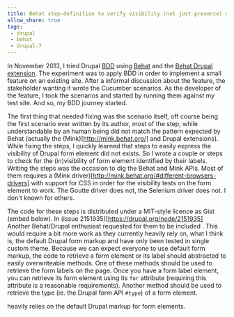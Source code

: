```yaml
---
title: Behat step-definition to verify visibility (not just presence) of Drupal form elements.
allow_share: true
tags:
 - drupal
 - behat
 - drupal-7
---
```


In November 2013, I tried Drupal [BDD](https://en.wikipedia.org/wiki/Behavior-driven_development) using
[Behat](http://behat.org/) and the [Behat Drupal extension](https://drupal.org/project/drupalextension). The experiment
was to apply BDD in order to implement a small feature on an existing site. After a informal discussion about the
feature, the stakeholder wanting it wrote the Cucumber scenarios. As the developer of the feature, I took the
scenarios and started by running them against my test site. And so, my BDD journey started.

The first thing that needed fixing was the scenario itself, off course being the first scenario ever written by its
author, most of the step, while understandable by an human being did not match the pattern expected by Behat (actually
the (Mink)[http://mink.behat.org/] and Drupal extensions). While fixing the steps, I quickly learned that steps to easily
express the visibility of Drupal form element did not exists. So I wrote a couple or steps to check for the
(in)visibility of form element identified by their labels. Writing the steps was the occasion to dig the Behat and Mink
APIs. Most of them requires a (Mink driver)[http://mink.behat.org/#different-browsers-drivers] with support for CSS in
order for the visibility tests on the form element to work. The Goutte driver does not, the Selenium driver does not. I
don't known for others.

The code for these steps is distributed under a MIT-style licence as Gist (embed below). In
(issue 2151935)[https://drupal.org/node/2151935] Another Behat/Drupal enthusiast requested for them to be included . This
would require a bit more work as they currently heavily rely on, what I think is, the default Drupal form markup and have
only been tested in single custom theme. Because we can expect everyone to use default form markup, the code to retrieve
a form element or its label should abstracted to easily overwriteable methods. One of these methods should be used to
retrieve the form labels on the page. Once you have a form label element, you can retrieve its form element using its
`for` attribute (requiring this attribute is a reasonable requirements). Another method should be used to retrieve the
type (ie. the Drupal form API `#type`) of a form element.

<script src="https://gist.github.com/pbuyle/7698675.js"></script>


heavily relies on the default Drupal markup for form elements.